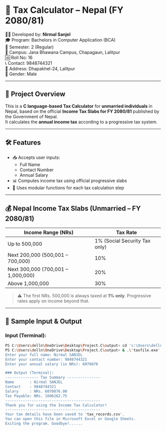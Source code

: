 # 🧾 Tax Calculator – Nepal (FY 2080/81)

👨‍💻 Developed by: **Nirmal Sanjel**  
🎓 Program: Bachelors in Computer Application (BCA)  
🏫 Semester: 2 (Regular)  
🏢 Campus: Jana Bhawana Campus, Chapagaun, Lalitpur  
🆔 Roll No: 16  
📞 Contact: 9848744321  
📍 Address: Dhapakhel-24, Lalitpur   
🧑 Gender: Male  

---

## 📌 Project Overview

This is a **C language-based Tax Calculator** for **unmarried individuals** in Nepal, based on the official **Income Tax Slabs for FY 2080/81** published by the Government of Nepal.  
It calculates the **annual income tax** according to a progressive tax system.

---

## 🛠️ Features

- 📥 Accepts user inputs:
  - Full Name  
  - Contact Number  
  - Annual Salary  
- 📊 Computes income tax using official progressive slabs
- 🧮 Uses modular functions for each tax calculation step

---

## 💰 Nepal Income Tax Slabs (Unmarried – FY 2080/81)

| Income Range (NRs)               | Tax Rate                          |
|----------------------------------|-----------------------------------|
| Up to 500,000                    | 1% (Social Security Tax only)     |
| Next 200,000 (500,001 – 700,000) | 10%                               |
| Next 300,000 (700,001 – 1,000,000)| 20%                              |
| Above 1,000,000                  | 30%                               |

> ⚠️ The first NRs. 500,000 is always taxed at **1% only**. Progressive rates apply on income beyond that.

---

## 🧪 Sample Input & Output

### Input (Terminal):
```bash
PS C:\Users\delln\OneDrive\Desktop\Project.C\output> cd 'c:\Users\delln\OneDrive\Desktop\Project.C\output'
PS C:\Users\delln\OneDrive\Desktop\Project.C\output> & .\'taxfile.exe'
Enter your full name: Nirmal SANJEL
Enter your contact number: 9848744321
Enter your annual salary (in NRs): 6070876

### Output (Terminal):
--------------- Tax Summary ---------------
Name       : Nirmal SANJEL
Contact    : 9848744321
Salary     : NRs. 6070876.00
Tax Payable: NRs. 1606262.75
-------------------------------------------
Thank you for using the Income Tax Calculator!
-------------------------------------------
Your tax details have been saved to 'tax_records.csv'.
You can open this file in Microsoft Excel or Google Sheets.
Exiting the program. Goodbye!......
